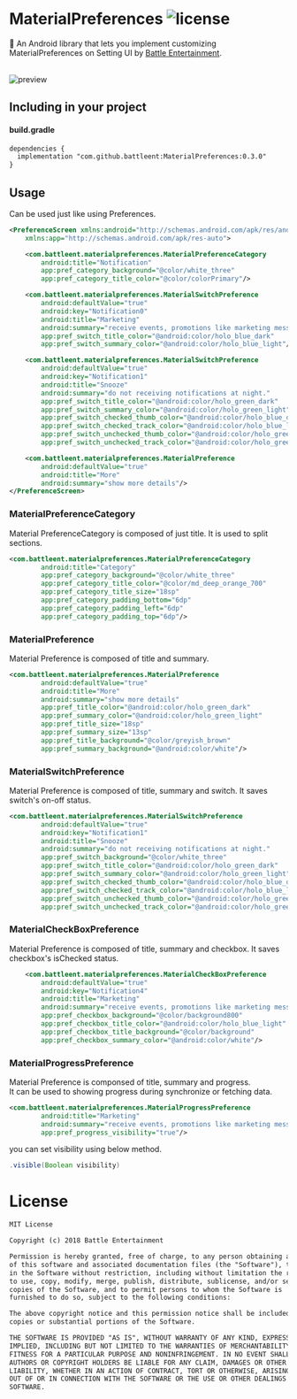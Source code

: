 # MaterialPreferences ![license](https://img.shields.io/badge/license-MIT%20License-blue.svg)
:watermelon: An Android library that lets you implement customizing MaterialPreferences on Setting UI by [Battle Entertainment](https://www.battleent.com/).<br><br>

![preview](https://user-images.githubusercontent.com/24237865/38999773-8a566d6a-442d-11e8-869c-812f61d8db91.gif)

## Including in your project
#### build.gradle
```xml
dependencies {
  implementation "com.github.battleent:MaterialPreferences:0.3.0"
}
```

## Usage
Can be used just like using Preferences.
```xml
<PreferenceScreen xmlns:android="http://schemas.android.com/apk/res/android"
    xmlns:app="http://schemas.android.com/apk/res-auto">

    <com.battleent.materialpreferences.MaterialPreferenceCategory
        android:title="Notification"
        app:pref_category_background="@color/white_three"
        app:pref_category_title_color="@color/colorPrimary"/>

    <com.battleent.materialpreferences.MaterialSwitchPreference
        android:defaultValue="true"
        android:key="Notification0"
        android:title="Marketing"
        android:summary="receive events, promotions like marketing messages."
        app:pref_switch_title_color="@android:color/holo_blue_dark"
        app:pref_switch_summary_color="@android:color/holo_blue_light"/>

    <com.battleent.materialpreferences.MaterialSwitchPreference
        android:defaultValue="true"
        android:key="Notification1"
        android:title="Snooze"
        android:summary="do not receiving notifications at night."
        app:pref_switch_title_color="@android:color/holo_green_dark"
        app:pref_switch_summary_color="@android:color/holo_green_light"
        app:pref_switch_checked_thumb_color="@android:color/holo_blue_dark"
        app:pref_switch_checked_track_color="@android:color/holo_blue_light"
        app:pref_switch_unchecked_thumb_color="@android:color/holo_green_dark"
        app:pref_switch_unchecked_track_color="@android:color/holo_green_light"/>

    <com.battleent.materialpreferences.MaterialPreference
        android:defaultValue="true"
        android:title="More"
        android:summary="show more details"/>
</PreferenceScreen>
```

### MaterialPreferenceCategory
Material PreferenceCategory is composed of just title. It is used to split sections.
```xml
<com.battleent.materialpreferences.MaterialPreferenceCategory
        android:title="Category"
        app:pref_category_background="@color/white_three"
        app:pref_category_title_color="@color/md_deep_orange_700"
        app:pref_category_title_size="18sp"
        app:pref_category_padding_bottom="6dp"
        app:pref_category_padding_left="6dp"
        app:pref_category_padding_top="6dp"/>
```

### MaterialPreference
Material Preference is composed of title and summary.
```xml
<com.battleent.materialpreferences.MaterialPreference
        android:defaultValue="true"
        android:title="More"
        android:summary="show more details"
        app:pref_title_color="@android:color/holo_green_dark"
        app:pref_summary_color="@android:color/holo_green_light"
        app:pref_title_size="18sp"
        app:pref_summary_size="13sp"
        app:pref_title_background="@color/greyish_brown"
        app:pref_summary_background="@android:color/white"/>
```

### MaterialSwitchPreference
Material Preference is composed of title, summary and switch. It saves switch's on-off status.
```xml
<com.battleent.materialpreferences.MaterialSwitchPreference
        android:defaultValue="true"
        android:key="Notification1"
        android:title="Snooze"
        android:summary="do not receiving notifications at night."
        app:pref_switch_background="@color/white_three"
        app:pref_switch_title_color="@android:color/holo_green_dark"
        app:pref_switch_summary_color="@android:color/holo_green_light"
        app:pref_switch_checked_thumb_color="@android:color/holo_blue_dark"
        app:pref_switch_checked_track_color="@android:color/holo_blue_light"
        app:pref_switch_unchecked_thumb_color="@android:color/holo_green_dark"
        app:pref_switch_unchecked_track_color="@android:color/holo_green_light"/>
```

### MaterialCheckBoxPreference
Material Preference is composed of title, summary and checkbox. It saves checkbox's isChecked status.
```xml
    <com.battleent.materialpreferences.MaterialCheckBoxPreference
        android:defaultValue="true"
        android:key="Notification4"
        android:title="Marketing"
        android:summary="receive events, promotions like marketing messages."
        app:pref_checkbox_background="@color/background800"
        app:pref_checkbox_title_color="@android:color/holo_blue_light"
        app:pref_checkbox_title_background="@color/background"
        app:pref_checkbox_summary_color="@android:color/white"/>
```

### MaterialProgressPreference
Material Preference is componsed of title, summary and progress.<br>
It can be used to showing progress during synchronize or fetching data.
```xml
<com.battleent.materialpreferences.MaterialProgressPreference
        android:title="Marketing"
        android:summary="receive events, promotions like marketing messages."
        app:pref_progress_visibility="true"/>
```
you can set visibility using below method.
```java
.visible(Boolean visibility)
```

# License
```xml
MIT License

Copyright (c) 2018 Battle Entertainment

Permission is hereby granted, free of charge, to any person obtaining a copy
of this software and associated documentation files (the "Software"), to deal
in the Software without restriction, including without limitation the rights
to use, copy, modify, merge, publish, distribute, sublicense, and/or sell
copies of the Software, and to permit persons to whom the Software is
furnished to do so, subject to the following conditions:

The above copyright notice and this permission notice shall be included in all
copies or substantial portions of the Software.

THE SOFTWARE IS PROVIDED "AS IS", WITHOUT WARRANTY OF ANY KIND, EXPRESS OR
IMPLIED, INCLUDING BUT NOT LIMITED TO THE WARRANTIES OF MERCHANTABILITY,
FITNESS FOR A PARTICULAR PURPOSE AND NONINFRINGEMENT. IN NO EVENT SHALL THE
AUTHORS OR COPYRIGHT HOLDERS BE LIABLE FOR ANY CLAIM, DAMAGES OR OTHER
LIABILITY, WHETHER IN AN ACTION OF CONTRACT, TORT OR OTHERWISE, ARISING FROM,
OUT OF OR IN CONNECTION WITH THE SOFTWARE OR THE USE OR OTHER DEALINGS IN THE
SOFTWARE.
```
